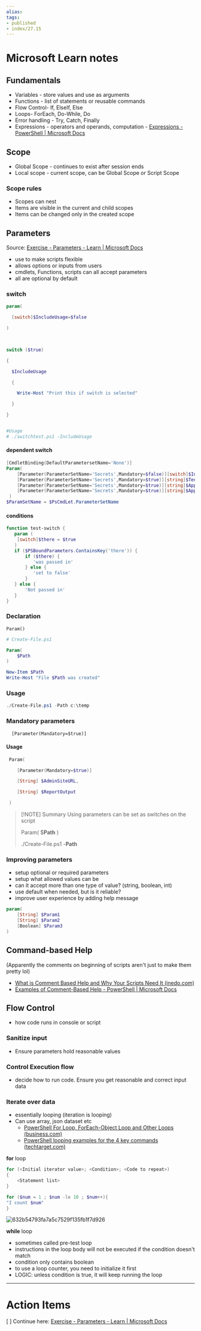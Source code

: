 ```yaml
---
alias:
tags:
- published
- index/27.15
---
```


# Microsoft Learn notes


## Fundamentals
- Variables - store values and use as arguments
- Functions - list of statements or reusable commands
- Flow Control- If, ElseIf, Else
- Loops- ForEach, Do-While, Do
- Error handling - Try, Catch, Finally
- Expressions - operators and operands, computation - [Expressions - PowerShell | Microsoft Docs](https://docs.microsoft.com/en-us/powershell/scripting/lang-spec/chapter-07?view=powershell-7.2)

## Scope

- Global Scope - continues to exist after session ends
- Local scope - current scope, can be Global Scope or Script Scope

### Scope rules

- Scopes can nest
- Items are visible in the current and child scopes
- Items can be changed only in the created scope


## Parameters
Source: [Exercise - Parameters - Learn | Microsoft Docs](https://docs.microsoft.com/en-us/learn/modules/script-with-powershell/5-exercise-parameters)

- use to make scripts flexible
- allows options or inputs from users
- cmdlets, Functions, scripts can all accept parameters
- all are optional by default


### switch
```powershell
param(

  [switch]$IncludeUsage=$false

)

  

switch ($true)

{

  $IncludeUsage

  {

    Write-Host "Print this if switch is selected"

  }

}


#Usage
# ./switchtest.ps1 -IncludeUsage
```


#### dependent switch

```powershell
[CmdletBinding(DefaultParametersetName='None')] 
Param(
    [Parameter(ParameterSetName='Secrets',Mandatory=$false)][switch]$IncludeUsage,      
    [Parameter(ParameterSetName='Secrets',Mandatory=$true)][string]$TenantId,
    [Parameter(ParameterSetName='Secrets',Mandatory=$true)][string]$AppId,
    [Parameter(ParameterSetName='Secrets',Mandatory=$true)][string]$AppSecret
 )
$ParamSetName = $PsCmdLet.ParameterSetName

```


#### conditions

```powershell
function test-switch {
   param (
    [switch]$there = $true
   )
   if ($PSBoundParameters.ContainsKey('there')) {
       if ($there) {
          'was passed in'
       } else {
          'set to false'
       }
   } else {
       'Not passed in'
   }
}
```


### Declaration
`Param()`

```powershell
# Create-File.ps1

Param(
	$Path
)

New-Item $Path
Write-Host "File $Path was created"
```

### Usage

```powershell
./Create-File.ps1 -Path c:\temp

```

### Mandatory parameters

`  [Parameter(Mandatory=$true)]`

#### Usage
```powershell
 Param(

    [Parameter(Mandatory=$true)]

    [String] $AdminSiteURL,

    [String] $ReportOutput

 )
```

> [!NOTE] Summary
> Using parameters can be set as switches on the script
> 
> Param(
>	$**Path**
>)
>
>./Create-File.ps1 -**Path**


### Improving parameters
- setup optional or required parameters
- setup what allowed values can be
- can it accept more than one type of value? (string, boolean, int)
- use default when needed, but is it reliable?
- improve user experience by adding help message

```powershell
param(
	[String] $Param1
	[String] $Param2
	[Boolean] $Param3
)
```


## Command-based Help

(Apparently the comments on beginning of scripts aren't just to make them pretty lol)

- [What is Comment Based Help and Why Your Scripts Need It (inedo.com)](https://blog.inedo.com/powershell/what-is-comment-based-help)
- [Examples of Comment-Based Help - PowerShell | Microsoft Docs](https://docs.microsoft.com/en-us/powershell/scripting/developer/help/examples-of-comment-based-help?view=powershell-7.2)




## Flow Control
- how code runs in console or script

### Sanitize input
- Ensure parameters hold reasonable values

### Control Execution flow
- decide how to run code. Ensure you get reasonable and correct input data

### Iterate over data
- essentially looping (iteration is looping)
- Can use array, json dataset etc
	- [PowerShell For Loop, ForEach-Object Loop and Other Loops (business.com)](https://www.business.com/articles/powershell-for-loop/)
	- [PowerShell looping examples for the 4 key commands (techtarget.com)](https://www.techtarget.com/searchitoperations/answer/PowerShell-looping-examples-for-the-4-key-commands)

**for** loop

```powershell
for (<Initial iterator value>; <Condition>; <Code to repeat>)
{
    <Statement list>
}
```

```powershell
for ($num = 1 ; $num -le 10 ; $num++){ 
"I count $num"
}
```

![632b54793fa7a5c7529f135fb1f7d926](https://i.imgur.com/jaF4FFN.png)


**while** loop
- sometimes called pre-test loop
- instructions in the loop body will not be executed if the condition doesn't match
- condition only contains boolean
- to use a loop counter, you need to initialize it first
- LOGIC: unless condition is true, it will keep running the loop

---

# Action Items
[  ] Continue here: [Exercise - Parameters - Learn | Microsoft Docs](https://docs.microsoft.com/en-us/learn/modules/script-with-powershell/5-exercise-parameters)
